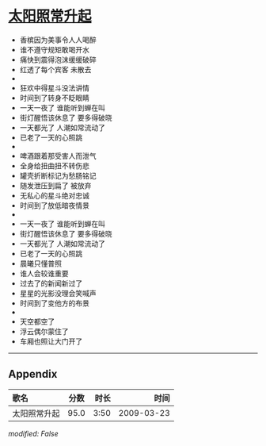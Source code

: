 # [太阳照常升起](https://music.163.com/song?id=64825)

* 香槟因为美事令人人喝醉
* 谁不遵守规矩敢喝开水
* 痛快到震得泡沫缓缓破碎
* 红透了每个宾客 未散去
* 
* 狂欢中得星斗没法讲情
* 时间到了转身不眨眼睛
* 一天一夜了 谁能听到蝉在叫
* 街灯醒悟该休息了 要多得破晓
* 一天都光了 人潮如常流动了
* 已老了一天的心照跳
* 
* 啤酒跟着那受害人而泄气
* 全身给扭曲扭不转伤悲
* 罐壳折断标记为愁肠铭记
* 随发泄压到扁了 被放弃
* 无私心的星斗绝对忠诚
* 时间到了放低暗夜情景
* 
* 一天一夜了 谁能听到蝉在叫
* 街灯醒悟该休息了 要多得破晓
* 一天都光了 人潮如常流动了
* 已老了一天的心照跳
* 晨曦只懂普照
* 谁人会较谁重要
* 过去了的新闻新过了
* 星星的光影没理会笑喊声
* 时间到了变他方的布景
* 
* 天空都空了
* 浮云偶尔蒙住了
* 车厢也照让大门开了


---

## Appendix

|歌名|分数|时长|时间|
|:---|:---:|---:|---:|
|太阳照常升起|95.0|3:50|2009-03-23

*modified: False*